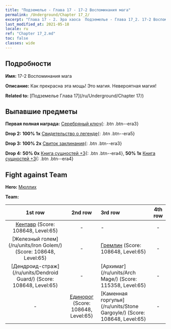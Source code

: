 ```yaml
---
title: "Подземелье - Глава 17 - 17-2 Воспоминания мага"
permalink: /Underground/Chapter 17_2/
excerpt: "Глава 17 - 2. Эра хаоса  Подземелье - Глава 17_2. 17-2 Воспоминания мага"
last_modified_at: 2021-05-18
locale: ru
ref: "Chapter 17_2.md"
toc: false
classes: wide
---
```


## Подробности

 **Имя:** 17-2 Воспоминания мага

 **Описание:** Как прекрасна эта мощь! Это магия. Невероятная магия!

 **Related to:** [Подземелье Глава 17](/ru/Underground/Chapter 17/)

## Выпавшие предметы

 **Первая полная награда:** [Серебряный ключ](/ItemsRU/con_693/){: .btn .btn--era3}

 **Drop 2:** **100% 1x** [Свидетельство о легенде](/ItemsRU/mat_67/){: .btn .btn--era5}

 **Drop 3:** **100% 2x** [Свиток заклинания](/ItemsRU/con_694/){: .btn .btn--era3}

 **Drop 4:** **50% 0x** [Книга сущностей +3](/ItemsRU/mat_60/){: .btn .btn--era4}, **50% 1x** [Книга сущностей +3](/ItemsRU/mat_60/){: .btn .btn--era4}


## Fight against Team
 **Hero:** [Мюллих](/ru/heroes/Mullich/)

 **Team:**


  | 1st row | 2nd row | 3rd row | 4th row |
  |:----:|:----:|:----|:----:|
  | [Кентавр](/ru/units/Centaur/) (Score: 108648, Level:65)  | - | - | - |
  | [Железный голем](/ru/units/Iron Golem/) (Score: 108648, Level:65)  | - | [Гремлин](/ru/units/Gremlin/) (Score: 108648, Level:65)  | - |
  | [Дендроид-страж](/ru/units/Dendroid Guard/) (Score: 108648, Level:65)  | - | [Архимаг](/ru/units/Arch Mage/) (Score: 115358, Level:65)  | - |
  | - | [Единорог](/ru/units/Unicorn/) (Score: 108648, Level:65)  | [Каменная горгулья](/ru/units/Stone Gargoyle/) (Score: 108648, Level:65)  | - |


